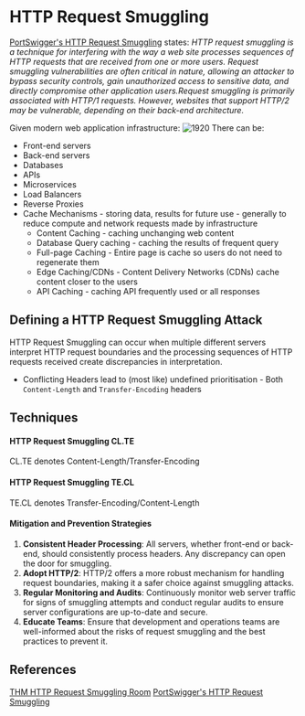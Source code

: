 # HTTP Request Smuggling

[PortSwigger's HTTP Request Smuggling](https://portswigger.net/web-security/request-smuggling) states: *HTTP request smuggling is a technique for interfering with the way a web site processes sequences of HTTP requests that are received from one or more users. Request smuggling vulnerabilities are often critical in nature, allowing an attacker to bypass security controls, gain unauthorized access to sensitive data, and directly compromise other application users.Request smuggling is primarily associated with HTTP/1 requests. However, websites that support HTTP/2 may be vulnerable, depending on their back-end architecture.*

Given modern web application infrastructure:
![1920](modern-web-applications-http-request-smuggling.excalidraw)
There can be:
- Front-end servers
- Back-end servers
- Databases
- APIs
- Microservices
- Load Balancers
- Reverse Proxies
- Cache Mechanisms - storing data, results for future use - generally to reduce compute and network requests made by infrastructure
	- Content Caching - caching unchanging web content   
	- Database Query caching - caching the results of frequent query 
	- Full-page Caching - Entire page is cache so users do not need to regenerate them
	- Edge Caching/CDNs -  Content Delivery Networks (CDNs) cache content closer to the users
	- API Caching - caching API frequently used or all responses 

## Defining a HTTP Request Smuggling Attack 

HTTP Request Smuggling can occur when multiple different servers interpret HTTP request boundaries and the processing sequences of HTTP requests received create discrepancies in interpretation. 
- Conflicting Headers lead to (most like) undefined prioritisation
		- Both `Content-Length` and `Transfer-Encoding` headers
## Techniques

#### HTTP Request Smuggling CL.TE

CL.TE denotes Content-Length/Transfer-Encoding

#### HTTP Request Smuggling TE.CL

TE.CL denotes Transfer-Encoding/Content-Length

#### Mitigation and Prevention Strategies

1. **Consistent Header Processing**: All servers, whether front-end or back-end, should consistently process headers. Any discrepancy can open the door for smuggling.
2. **Adopt HTTP/2**: HTTP/2 offers a more robust mechanism for handling request boundaries, making it a safer choice against smuggling attacks.
3. **Regular Monitoring and Audits**: Continuously monitor web server traffic for signs of smuggling attempts and conduct regular audits to ensure server configurations are up-to-date and secure.
4. **Educate Teams**: Ensure that development and operations teams are well-informed about the risks of request smuggling and the best practices to prevent it.

## References

[THM HTTP Request Smuggling Room](https://tryhackme.com/room/httprequestsmuggling)
[PortSwigger's HTTP Request Smuggling](https://portswigger.net/web-security/request-smuggling) 